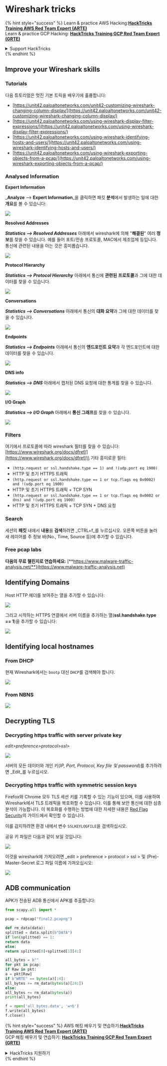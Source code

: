 # Wireshark tricks

{% hint style="success" %}
Learn & practice AWS Hacking:<img src="/.gitbook/assets/arte.png" alt="" data-size="line">[**HackTricks Training AWS Red Team Expert (ARTE)**](https://training.hacktricks.xyz/courses/arte)<img src="/.gitbook/assets/arte.png" alt="" data-size="line">\
Learn & practice GCP Hacking: <img src="/.gitbook/assets/grte.png" alt="" data-size="line">[**HackTricks Training GCP Red Team Expert (GRTE)**<img src="/.gitbook/assets/grte.png" alt="" data-size="line">](https://training.hacktricks.xyz/courses/grte)

<details>

<summary>Support HackTricks</summary>

* Check the [**subscription plans**](https://github.com/sponsors/carlospolop)!
* **Join the** 💬 [**Discord group**](https://discord.gg/hRep4RUj7f) or the [**telegram group**](https://t.me/peass) or **follow** us on **Twitter** 🐦 [**@hacktricks\_live**](https://twitter.com/hacktricks\_live)**.**
* **Share hacking tricks by submitting PRs to the** [**HackTricks**](https://github.com/carlospolop/hacktricks) and [**HackTricks Cloud**](https://github.com/carlospolop/hacktricks-cloud) github repos.

</details>
{% endhint %}


## Improve your Wireshark skills

### Tutorials

다음 튜토리얼은 멋진 기본 트릭을 배우기에 훌륭합니다:

* [https://unit42.paloaltonetworks.com/unit42-customizing-wireshark-changing-column-display/](https://unit42.paloaltonetworks.com/unit42-customizing-wireshark-changing-column-display/)
* [https://unit42.paloaltonetworks.com/using-wireshark-display-filter-expressions/](https://unit42.paloaltonetworks.com/using-wireshark-display-filter-expressions/)
* [https://unit42.paloaltonetworks.com/using-wireshark-identifying-hosts-and-users/](https://unit42.paloaltonetworks.com/using-wireshark-identifying-hosts-and-users/)
* [https://unit42.paloaltonetworks.com/using-wireshark-exporting-objects-from-a-pcap/](https://unit42.paloaltonetworks.com/using-wireshark-exporting-objects-from-a-pcap/)

### Analysed Information

**Expert Information**

_**Analyze** --> **Expert Information**_을 클릭하면 패킷 **분석**에서 발생하는 일에 대한 **개요**를 볼 수 있습니다:

![](<../../../.gitbook/assets/image (256).png>)

**Resolved Addresses**

_**Statistics --> Resolved Addresses**_ 아래에서 wireshark에 의해 "**해결된**" 여러 **정보**를 찾을 수 있습니다. 예를 들어 포트/전송 프로토콜, MAC에서 제조업체 등입니다. 통신에 관련된 내용을 아는 것은 흥미롭습니다.

![](<../../../.gitbook/assets/image (893).png>)

**Protocol Hierarchy**

_**Statistics --> Protocol Hierarchy**_ 아래에서 통신에 **관련된** **프로토콜**과 그에 대한 데이터를 찾을 수 있습니다.

![](<../../../.gitbook/assets/image (586).png>)

**Conversations**

_**Statistics --> Conversations**_ 아래에서 통신의 **대화 요약**과 그에 대한 데이터를 찾을 수 있습니다.

![](<../../../.gitbook/assets/image (453).png>)

**Endpoints**

_**Statistics --> Endpoints**_ 아래에서 통신의 **엔드포인트 요약**과 각 엔드포인트에 대한 데이터를 찾을 수 있습니다.

![](<../../../.gitbook/assets/image (896).png>)

**DNS info**

_**Statistics --> DNS**_ 아래에서 캡처된 DNS 요청에 대한 통계를 찾을 수 있습니다.

![](<../../../.gitbook/assets/image (1063).png>)

**I/O Graph**

_**Statistics --> I/O Graph**_ 아래에서 **통신 그래프**를 찾을 수 있습니다.

![](<../../../.gitbook/assets/image (992).png>)

### Filters

여기에서 프로토콜에 따라 wireshark 필터를 찾을 수 있습니다: [https://www.wireshark.org/docs/dfref/](https://www.wireshark.org/docs/dfref/)\
기타 흥미로운 필터:

* `(http.request or ssl.handshake.type == 1) and !(udp.port eq 1900)`
* HTTP 및 초기 HTTPS 트래픽
* `(http.request or ssl.handshake.type == 1 or tcp.flags eq 0x0002) and !(udp.port eq 1900)`
* HTTP 및 초기 HTTPS 트래픽 + TCP SYN
* `(http.request or ssl.handshake.type == 1 or tcp.flags eq 0x0002 or dns) and !(udp.port eq 1900)`
* HTTP 및 초기 HTTPS 트래픽 + TCP SYN + DNS 요청

### Search

세션의 **패킷** 내에서 **내용**을 **검색**하려면 _CTRL+f_를 누르십시오. 오른쪽 버튼을 눌러 새 레이어를 주 정보 바(No., Time, Source 등)에 추가할 수 있습니다.

### Free pcap labs

**다음의 무료 챌린지로 연습하세요:** [**https://www.malware-traffic-analysis.net/**](https://www.malware-traffic-analysis.net)

## Identifying Domains

Host HTTP 헤더를 보여주는 열을 추가할 수 있습니다:

![](<../../../.gitbook/assets/image (639).png>)

그리고 시작하는 HTTPS 연결에서 서버 이름을 추가하는 열(**ssl.handshake.type == 1**)을 추가할 수 있습니다:

![](<../../../.gitbook/assets/image (408) (1).png>)

## Identifying local hostnames

### From DHCP

현재 Wireshark에서는 `bootp` 대신 `DHCP`를 검색해야 합니다.

![](<../../../.gitbook/assets/image (1013).png>)

### From NBNS

![](<../../../.gitbook/assets/image (1003).png>)

## Decrypting TLS

### Decrypting https traffic with server private key

_edit>preference>protocol>ssl>_

![](<../../../.gitbook/assets/image (1103).png>)

서버의 모든 데이터와 개인 키(_IP, Port, Protocol, Key file 및 password_)를 추가하려면 _Edit_를 누르십시오.

### Decrypting https traffic with symmetric session keys

Firefox와 Chrome 모두 TLS 세션 키를 기록할 수 있는 기능이 있으며, 이를 사용하여 Wireshark에서 TLS 트래픽을 복호화할 수 있습니다. 이를 통해 보안 통신에 대한 심층 분석이 가능합니다. 이 복호화를 수행하는 방법에 대한 자세한 내용은 [Red Flag Security](https://redflagsecurity.net/2019/03/10/decrypting-tls-wireshark/)의 가이드에서 확인할 수 있습니다.

이를 감지하려면 환경 내에서 변수 `SSLKEYLOGFILE`을 검색하십시오.

공유 키 파일은 다음과 같이 보일 것입니다:

![](<../../../.gitbook/assets/image (820).png>)

이것을 wireshark에 가져오려면 \_edit > preference > protocol > ssl > 및 (Pre)-Master-Secret 로그 파일 이름에 가져오십시오:

![](<../../../.gitbook/assets/image (989).png>)

## ADB communication

APK가 전송된 ADB 통신에서 APK를 추출합니다:
```python
from scapy.all import *

pcap = rdpcap("final2.pcapng")

def rm_data(data):
splitted = data.split(b"DATA")
if len(splitted) == 1:
return data
else:
return splitted[0]+splitted[1][4:]

all_bytes = b""
for pkt in pcap:
if Raw in pkt:
a = pkt[Raw]
if b"WRTE" == bytes(a)[:4]:
all_bytes += rm_data(bytes(a)[24:])
else:
all_bytes += rm_data(bytes(a))
print(all_bytes)

f = open('all_bytes.data', 'w+b')
f.write(all_bytes)
f.close()
```
{% hint style="success" %}
AWS 해킹 배우기 및 연습하기:<img src="/.gitbook/assets/arte.png" alt="" data-size="line">[**HackTricks Training AWS Red Team Expert (ARTE)**](https://training.hacktricks.xyz/courses/arte)<img src="/.gitbook/assets/arte.png" alt="" data-size="line">\
GCP 해킹 배우기 및 연습하기: <img src="/.gitbook/assets/grte.png" alt="" data-size="line">[**HackTricks Training GCP Red Team Expert (GRTE)**<img src="/.gitbook/assets/grte.png" alt="" data-size="line">](https://training.hacktricks.xyz/courses/grte)

<details>

<summary>HackTricks 지원하기</summary>

* [**구독 계획**](https://github.com/sponsors/carlospolop) 확인하기!
* **💬 [**Discord 그룹**](https://discord.gg/hRep4RUj7f) 또는 [**텔레그램 그룹**](https://t.me/peass)에 참여하거나 **Twitter** 🐦 [**@hacktricks\_live**](https://twitter.com/hacktricks\_live)**를 팔로우하세요.**
* **[**HackTricks**](https://github.com/carlospolop/hacktricks) 및 [**HackTricks Cloud**](https://github.com/carlospolop/hacktricks-cloud) 깃허브 리포지토리에 PR을 제출하여 해킹 트릭을 공유하세요.**

</details>
{% endhint %}
